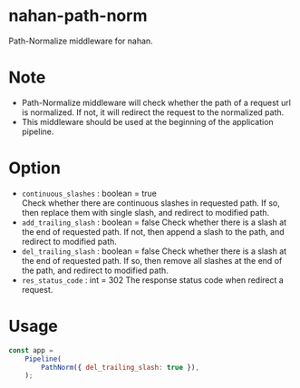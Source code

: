 # nahan-path-norm

Path-Normalize middleware for nahan.

# Note

+ Path-Normalize middleware will check whether the path of a request url is normalized. If not, it will redirect the request to the normalized path.
+ This middleware should be used at the beginning of the application pipeline.

# Option

+ `continuous_slashes` : boolean = true  
  Check whether there are continuous slashes in requested path. If so, then replace them with single slash, and redirect to modified path.
+ `add_trailing_slash` : boolean = false
  Check whether there is a slash at the end of requested path. If not, then append a slash to the path, and redirect to modified path.
+ `del_trailing_slash` : boolean = false
  Check whether there is a slash at the end of requested path. If so, then remove all slashes at the end of the path, and redirect to modified path.
+ `res_status_code` : int = 302
  The response status code when redirect a request.

# Usage

``` javascript
const app =
    Pipeline(
        PathNorm({ del_trailing_slash: true }),
    );
```
